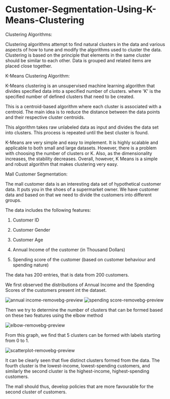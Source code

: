 # Customer-Segmentation-Using-K-Means-Clustering


Clustering Algorithms:

Clustering algorithms attempt to find natural clusters in the data and various aspects of how to tune and modify the algorithms used to cluster the data. Clustering is based on the principle that elements in the same cluster should be similar to each other. Data is grouped and related items are placed close together.


K-Means Clustering Algorithm:

K-Means clustering is an unsupervised machine learning algorithm that divides specified data into a specified number of clusters. where 'K' is the specified number of defined clusters that need to be created.

This is a centroid-based algorithm where each cluster is associated with a centroid. The main idea is to reduce the distance between the data points and their respective cluster centroids.

This algorithm takes raw unlabeled data as input and divides the data set into clusters. This process is repeated until the best cluster is found.

K-Means are very simple and easy to implement. It is highly scalable and applicable to both small and large datasets. However, there is a problem with choosing the number of clusters or K. Also, as the dimensionality increases, the stability decreases. Overall, however, K Means is a simple and robust algorithm that makes clustering very easy.


Mall Customer Segmentation:

The mall customer data is an interesting data set of hypothetical customer data. It puts you in the shoes of a supermarket owner. We have customer data and based on that we need to divide the customers into different groups.

The data includes the following features:

1. Customer ID

2. Customer Gender

3. Customer Age

4. Annual Income of the customer (in Thousand Dollars)

5. Spending score of the customer (based on customer behaviour and spending nature)

The data has 200 entries, that is data from 200 customers.


We first observed the distributions of Annual Income and the Spending Scores of the customers present int the dataset.

![annual income-removebg-preview](https://user-images.githubusercontent.com/73705676/204354114-09c30f23-1140-44b9-ae68-5ab0ab24a3d2.jpg)
![spending score-removebg-preview](https://user-images.githubusercontent.com/73705676/204354155-f669d39a-322b-4572-954f-732112fd187c.jpg)



Then we try to determine the number of clusters that can be formed based on these two features using the elbow method

![elbow-removebg-preview](https://user-images.githubusercontent.com/73705676/204354499-6ddbb24c-2f7d-431d-a669-3c8852e3ff2f.jpg)


From this graph, we find that 5 clusters can be formed with labels starting from 0 to 1.

![scatterplot-removebg-preview](https://user-images.githubusercontent.com/73705676/204353482-443949c5-b5b9-492b-a1fb-0b56744ddb5f.jpg)



It can be clearly seen that five distinct clusters formed from the data. The fourth cluster is the lowest-income, lowest-spending customers, and similarly the second cluster is the highest-income, highest-spending customers.

The mall should thus, develop policies that are more favourable for the second cluster of customers. 
